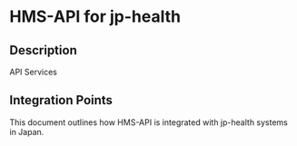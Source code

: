 # HMS-API for jp-health

## Description

API Services

## Integration Points

This document outlines how HMS-API is integrated with jp-health systems in Japan.
